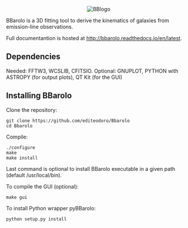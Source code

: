 <p align="center">
  <img src="http://editeodoro.github.io/Bbarolo/files/bbarolo.jpg" alt="BBlogo"/>
</p>


BBarolo is a 3D fitting tool to derive the kinematics of galaxies from emission-line observations.

Full documentantion is hosted at http://bbarolo.readthedocs.io/en/latest. 


## Dependencies

Needed: FFTW3, WCSLIB, CFITSIO. 
Optional: GNUPLOT, PYTHON with ASTROPY (for output plots), QT Kit (for the GUI) 


## Installing BBarolo

Clone the repository:

````
git clone https://github.com/editeodoro/Bbarolo
cd Bbarolo
````

Compile:
````
./configure
make
make install
 ````
Last command is optional to install BBarolo executable in a given path (default /usr/local/bin).


To compile the GUI (optional): 
 ````
 make gui
````

To install Python wrapper pyBBarolo:
 ````
 python setup.py install
````

